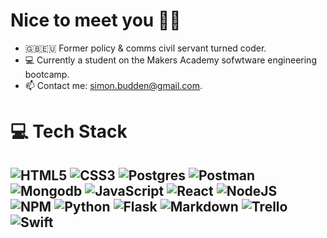 # Nice to meet you ✌🏻

- 🇬🇧🇪🇺 Former policy & comms civil servant turned coder.
- 💻 Currently a student on the Makers Academy sofwtware engineering bootcamp.
- 📫 Contact me: simon.budden@gmail.com.

# 💻 Tech Stack 
![HTML5](https://img.shields.io/badge/html5-%23E34F26.svg?style=flat&logo=html5&logoColor=white) 
![CSS3](https://img.shields.io/badge/css3-%231572B6.svg?style=flat&logo=css3&logoColor=white)
![Postgres](https://img.shields.io/badge/postgres-%23316192.svg?style=flat&logo=postgresql&logoColor=white) 
![Postman](https://img.shields.io/badge/Postman-FF6C37?style=flat&logo=postman&logoColor=white)
![Mongodb](https://img.shields.io/badge/MongoDB-%231572B6.svg?style=flat&logo=mongodb&logoColor=white)
![JavaScript](https://img.shields.io/badge/javascript-%23323330.svg?style=flat&logo=javascript&logoColor=%23F7DF1E) 
![React](https://img.shields.io/badge/react-%2320232a.svg?style=flat&logo=react&logoColor=%2361DAFB) 
![NodeJS](https://img.shields.io/badge/node.js-6DA55F?style=flat&logo=node.js&logoColor=white) 	
![NPM](https://img.shields.io/badge/NPM-%23000000.svg?style=flat&logo=npm&logoColor=white) 
![Python](https://img.shields.io/badge/python-3670A0?style=flat&logo=python&logoColor=ffdd54) 
![Flask](https://img.shields.io/badge/flask-%23000.svg?style=flat&logo=flask&logoColor=white)
![Markdown](https://img.shields.io/badge/markdown-%23000000.svg?style=flat&logo=markdown&logoColor=white) 
![Trello](https://img.shields.io/badge/Trello-%23026AA7.svg?style=flat&logo=Trello&logoColor=white) 
![Swift](https://img.shields.io/badge/swift-F54A2A?style=flat&logo=swift&logoColor=white)
---
